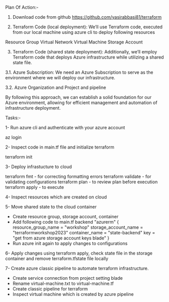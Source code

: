 Plan Of Action:-

1. Download code from github https://github.com/yasirabbasi81/terraform
   
2. Terraform Code (local deployment): We’ll use Terraform code, executed from our local machine using azure cli to deploy following resources

Resource Group
Virtual Network
Virtual Machine
Storage Account

3. Terraform Code (shared state deployment): Additionally, we’ll employ Terraform code that deploys Azure infrastructure while utilizing a shared state file.

3.1. Azure Subscription: We need an Azure Subscription to serve as the environment where we will deploy our infrastructure.

3.2. Azure Organization and Project and pipeline

By following this approach, we can establish a solid foundation for our Azure environment, allowing for efficient management and automation of infrastructure deployment.

Tasks:-

1- Run azure cli and authenticate with your azure account

az login

2- Inspect code in main.tf file and initialize terraform 

terraform init

3- Deploy infrastucture to cloud

terraform fmt - for correcting formatting errors
terraform validate - for validating configurations
terraform plan - to review plan before execution
terraform apply - to execute

4- Inspect resources which are created on cloud

5- Move shared state to the cloud container
  - Create resource group, storage account, container
  - Add following code to main.tf
    backend "azurerm" {
    resource_group_name  = "workshop"
    storage_account_name = "terraformworkshop2023"
    container_name       = "state-backend"
    key                  = "get from azure storage account keys blade"
  }
  - Run azure init again to apply changes to configurations

6- Apply changes using terraform apply, check state file in the storage container and remove terraform.tfstate file locally

7- Create azure classic pipeline to automate terraform infrastructure.

  - Create service connection from project setting blade
  - Rename virtual-machine.txt to virtual-machine.tf
  - Create classic pipeline for terraform
  - Inspect virtual machine which is created by azure pipeline
